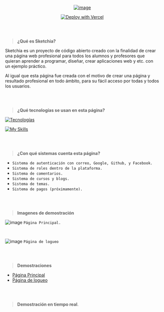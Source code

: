 <div align="center">

[![image](https://i.imgur.com/oRg9XKo.png)](https://sketchia.com.mx)

[![Deploy with Vercel](https://vercel.com/button)](https://vercel.com/new/clone?repository-url=https://https://github.com/Chere3/sketchia_webpage)
</div>


<br><br>

> **¿Qué es Sketchia?**

Sketchia es un proyecto de código abierto creado con la finalidad de crear una página web profesional para todos los alumnos y profesores que quieran aprender a programar, diseñar, crear aplicaciones web y etc. con un ejemplo práctico.

Al igual que esta página fue creada con el motivo de crear una página y resultado profesional en todo ámbito, para su fácil acceso por todas y todos los usuarios.

<br><br>


> **¿Qué tecnologías se usan en esta página?**

[![Tecnologías](https://skillicons.dev/icons?i=aws,cloudflare,react,next,nodejs,supabase,express,vercel)]("/")

[![My Skills](https://skillicons.dev/icons?i=ts,css)](https://skillicons.dev)

<br><br>

> **¿Con qué sistemas cuenta esta página?**

- `Sistema de autenticación con correo, Google, Github, y Facebook.`
- `Sistema de roles dentro de la plataforma.`
- `Sistema de comentarios.`
- `Sistema de cursos y blogs.`
- `Sistema de temas.`
- `Sistema de pagos (próximamente).`

<br><br>

> **Imagenes de demostración**

![image](https://i.imgur.com/YMSm8qC.png)
`Página Principal.`

<br>

![image](https://i.imgur.com/CUWygSB.png)
`Página de logueo`

<br><br>

> **Demostraciones**

- [Página Principal](https://sketchia-webpage-4f3fi0uv0-chere3.vercel.app/)
- [Página de logueo](https://sketchia-webpage-4f3fi0uv0-chere3.vercel.app/auth/login)


<br><br>

> **Demostración en tiempo real**.

